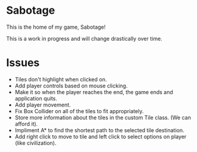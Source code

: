 Sabotage
========

This is the home of my game, Sabotage! 

This is a work in progress and will change drastically over time.

Issues
========

* Tiles don't highlight when clicked on.
* Add player controls based on mouse clicking.
* Make it so when the player reaches the end, the game ends and application quits.
* Add player movement.
* Fix Box Collider on all of the tiles to fit appropriately. 
* Store more information about the tiles in the custom Tile class. (We can afford it).
* Impliment A* to find the shortest path to the selected tile destination.
* Add right click to move to tile and left click to select options on player (like civilization).
